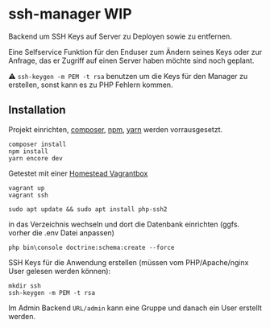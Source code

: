 # ssh-manager WIP
Backend um SSH Keys auf Server zu Deployen sowie zu entfernen.

Eine Selfservice Funktion für den Enduser zum Ändern seines Keys oder zur Anfrage, das er Zugriff auf einen Server haben möchte sind noch geplant.

:warning:  `ssh-keygen -m PEM -t rsa` benutzen um die Keys für den Manager zu erstellen, sonst kann es zu PHP Fehlern kommen.

## Installation
Projekt einrichten, [composer](https://getcomposer.org/), [npm](https://www.npmjs.com/get-npm), [yarn](https://classic.yarnpkg.com/en/docs/install) werden vorrausgesetzt.
```shell
composer install
npm install
yarn encore dev
```


Getestet mit einer [Homestead Vagrantbox](https://laravel.com/docs/8.x/homestead)
```shell
vagrant up
vagrant ssh

sudo apt update && sudo apt install php-ssh2
```
in das Verzeichnis wechseln und dort die Datenbank einrichten (ggfs. vorher die .env Datei anpassen)
```shell
php bin\console doctrine:schema:create --force
```

SSH Keys für die Anwendung erstellen (müssen vom PHP/Apache/nginx User gelesen werden können):
```shell
mkdir ssh
ssh-keygen -m PEM -t rsa
```

Im Admin Backend `URL/admin` kann eine Gruppe und danach ein User erstellt werden.

